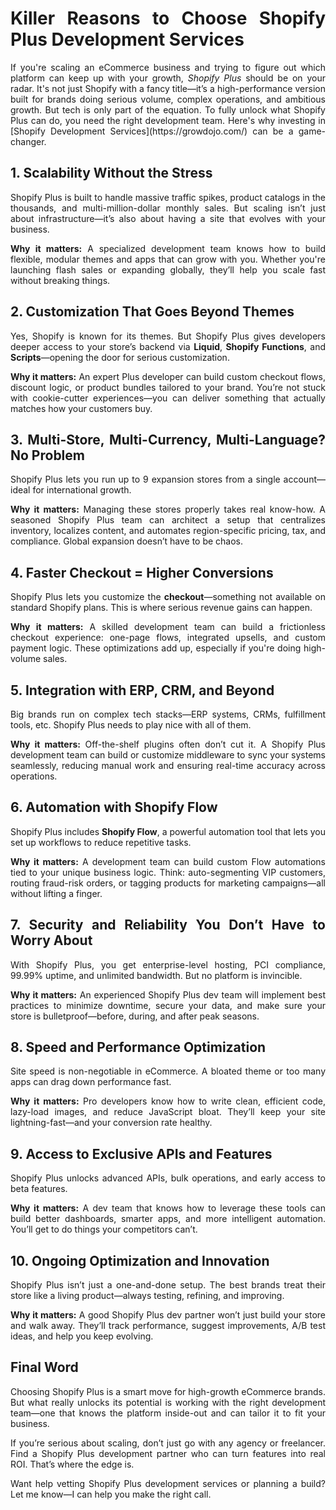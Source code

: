 <h1 style="text-align: justify;"><strong>Killer Reasons to Choose Shopify Plus Development Services</strong></h1>
<p style="text-align: justify;" data-block-id="dc269e2b-23bf-46c5-af89-078c9bad6fdc">If you're scaling an eCommerce business and trying to figure out which platform can keep up with your growth, <em>Shopify Plus</em> should be on your radar. It's not just Shopify with a fancy title&mdash;it&rsquo;s a high-performance version built for brands doing serious volume, complex operations, and ambitious growth. But tech is only part of the equation. To fully unlock what Shopify Plus can do, you need the right development team. Here's why investing in [Shopify Development Services](https://growdojo.com/) can be a game-changer.</p>
<h2 style="text-align: justify;" data-block-id="26c042d6-9644-48ad-946f-92a2569139c6">1. <strong>Scalability Without the Stress</strong></h2>
<p style="text-align: justify;" data-block-id="1d21f0aa-9451-4dfa-8684-42fd0f97da26">Shopify Plus is built to handle massive traffic spikes, product catalogs in the thousands, and multi-million-dollar monthly sales. But scaling isn&rsquo;t just about infrastructure&mdash;it&rsquo;s also about having a site that evolves with your business.</p>
<p style="text-align: justify;" data-block-id="f87c9860-10a8-402b-bf5a-4effec2a7901"><strong>Why it matters:</strong> A specialized development team knows how to build flexible, modular themes and apps that can grow with you. Whether you're launching flash sales or expanding globally, they&rsquo;ll help you scale fast without breaking things.</p>
<h2 style="text-align: justify;" data-block-id="be3b7e85-99bb-43e8-b3a8-3e18a0f20507">2. <strong>Customization That Goes Beyond Themes</strong></h2>
<p style="text-align: justify;" data-block-id="66f1f79c-dd95-4a3c-a7ee-238b77b0a101">Yes, Shopify is known for its themes. But Shopify Plus gives developers deeper access to your store&rsquo;s backend via <strong>Liquid</strong>, <strong>Shopify Functions</strong>, and <strong>Scripts</strong>&mdash;opening the door for serious customization.</p>
<p style="text-align: justify;" data-block-id="d06161b3-d1f8-4a83-b20e-1d1e5952cab2"><strong>Why it matters:</strong> An expert Plus developer can build custom checkout flows, discount logic, or product bundles tailored to your brand. You&rsquo;re not stuck with cookie-cutter experiences&mdash;you can deliver something that actually matches how your customers buy.</p>
<h2 style="text-align: justify;" data-block-id="fd5a4d6b-cd15-4de9-9553-b3550809bc1e">3. <strong>Multi-Store, Multi-Currency, Multi-Language? No Problem</strong></h2>
<p style="text-align: justify;" data-block-id="76b39fd0-bedd-4fd8-8bda-8407bbb35f31">Shopify Plus lets you run up to 9 expansion stores from a single account&mdash;ideal for international growth.</p>
<p style="text-align: justify;" data-block-id="188e800f-d24a-4f38-9d05-b621e55f487f"><strong>Why it matters:</strong> Managing these stores properly takes real know-how. A seasoned Shopify Plus team can architect a setup that centralizes inventory, localizes content, and automates region-specific pricing, tax, and compliance. Global expansion doesn&rsquo;t have to be chaos.</p>
<h2 style="text-align: justify;" data-block-id="3cdbda64-3374-4179-aaf1-6ea7f9a157ab">4. <strong>Faster Checkout = Higher Conversions</strong></h2>
<p style="text-align: justify;" data-block-id="10041834-74b0-4d40-8bce-501eec652307">Shopify Plus lets you customize the <strong>checkout</strong>&mdash;something not available on standard Shopify plans. This is where serious revenue gains can happen.</p>
<p style="text-align: justify;" data-block-id="dbd2bc92-4c99-445f-9526-62d8bc4343a4"><strong>Why it matters:</strong> A skilled development team can build a frictionless checkout experience: one-page flows, integrated upsells, and custom payment logic. These optimizations add up, especially if you're doing high-volume sales.</p>
<h2 style="text-align: justify;" data-block-id="4d676231-36e4-4ff5-9ab0-27740a278b33">5. <strong>Integration with ERP, CRM, and Beyond</strong></h2>
<p style="text-align: justify;" data-block-id="bbfb29cf-3ce5-4d78-ba45-35c4cd1cb8a1">Big brands run on complex tech stacks&mdash;ERP systems, CRMs, fulfillment tools, etc. Shopify Plus needs to play nice with all of them.</p>
<p style="text-align: justify;" data-block-id="58511970-f4e5-4df2-8eda-745af626914f"><strong>Why it matters:</strong> Off-the-shelf plugins often don&rsquo;t cut it. A Shopify Plus development team can build or customize middleware to sync your systems seamlessly, reducing manual work and ensuring real-time accuracy across operations.</p>
<h2 style="text-align: justify;" data-block-id="c830f5ea-d496-49c9-9229-a4e591461225">6. <strong>Automation with Shopify Flow</strong></h2>
<p style="text-align: justify;" data-block-id="c9730b5f-3c23-43ac-a60c-1ba03fda1ebf">Shopify Plus includes <strong>Shopify Flow</strong>, a powerful automation tool that lets you set up workflows to reduce repetitive tasks.</p>
<p style="text-align: justify;" data-block-id="cb9581d3-8ffa-4c3b-afdf-f99a3f41b5f4"><strong>Why it matters:</strong> A development team can build custom Flow automations tied to your unique business logic. Think: auto-segmenting VIP customers, routing fraud-risk orders, or tagging products for marketing campaigns&mdash;all without lifting a finger.</p>
<h2 style="text-align: justify;" data-block-id="aad64cd6-c9cd-4dba-b0c7-0ff3eddb963d">7. <strong>Security and Reliability You Don&rsquo;t Have to Worry About</strong></h2>
<p style="text-align: justify;" data-block-id="0c4c986f-00e5-4dde-8e15-c16da2e563ac">With Shopify Plus, you get enterprise-level hosting, PCI compliance, 99.99% uptime, and unlimited bandwidth. But no platform is invincible.</p>
<p style="text-align: justify;" data-block-id="b481e3df-7927-4a18-a9e7-f33f45c2069f"><strong>Why it matters:</strong> An experienced Shopify Plus dev team will implement best practices to minimize downtime, secure your data, and make sure your store is bulletproof&mdash;before, during, and after peak seasons.</p>
<h2 style="text-align: justify;" data-block-id="f4e9a5eb-881c-4b85-9fec-d09e3e128958">8. <strong>Speed and Performance Optimization</strong></h2>
<p style="text-align: justify;" data-block-id="0831db4a-88a2-45a9-a771-36329c035f48">Site speed is non-negotiable in eCommerce. A bloated theme or too many apps can drag down performance fast.</p>
<p style="text-align: justify;" data-block-id="9e9845bf-6c1d-4fa7-87e3-7947da185f27"><strong>Why it matters:</strong> Pro developers know how to write clean, efficient code, lazy-load images, and reduce JavaScript bloat. They&rsquo;ll keep your site lightning-fast&mdash;and your conversion rate healthy.</p>
<h2 style="text-align: justify;" data-block-id="902ba962-b2e5-4731-a9db-181915045552">9. <strong>Access to Exclusive APIs and Features</strong></h2>
<p style="text-align: justify;" data-block-id="bfa2029d-d5bd-4c74-99a4-ca0e9a27cc1f">Shopify Plus unlocks advanced APIs, bulk operations, and early access to beta features.</p>
<p style="text-align: justify;" data-block-id="ee759555-e7fe-42db-b47d-12020e73fdd7"><strong>Why it matters:</strong> A dev team that knows how to leverage these tools can build better dashboards, smarter apps, and more intelligent automation. You&rsquo;ll get to do things your competitors can&rsquo;t.</p>
<h2 style="text-align: justify;" data-block-id="70d687e6-9a6e-420d-b36b-d972ec0f06dd">10. <strong>Ongoing Optimization and Innovation</strong></h2>
<p style="text-align: justify;" data-block-id="da3cc7e9-8c86-412c-a94c-1cba0ace7a03">Shopify Plus isn&rsquo;t just a one-and-done setup. The best brands treat their store like a living product&mdash;always testing, refining, and improving.</p>
<p style="text-align: justify;" data-block-id="a0c6e28f-aedb-40e3-9164-2b105b5bfeb5"><strong>Why it matters:</strong> A good Shopify Plus dev partner won&rsquo;t just build your store and walk away. They&rsquo;ll track performance, suggest improvements, A/B test ideas, and help you keep evolving.</p>
<h2 style="text-align: justify;" data-block-id="49638e05-6781-4cec-9436-6b45f4daba70">Final Word</h2>
<p style="text-align: justify;" data-block-id="bc34e07d-c3ee-4935-bf0a-be2387bf3a63">Choosing Shopify Plus is a smart move for high-growth eCommerce brands. But what really unlocks its potential is working with the right development team&mdash;one that knows the platform inside-out and can tailor it to fit your business.</p>
<p style="text-align: justify;" data-block-id="f0830e73-0d91-4917-8d3d-262328382330">If you&rsquo;re serious about scaling, don&rsquo;t just go with any agency or freelancer. Find a Shopify Plus development partner who can turn features into real ROI. That&rsquo;s where the edge is.</p>
<p style="text-align: justify;" data-block-id="c0fe0144-aeda-42d1-9e56-20f0d33a2c33">Want help vetting Shopify Plus development services or planning a build? Let me know&mdash;I can help you make the right call.</p>
